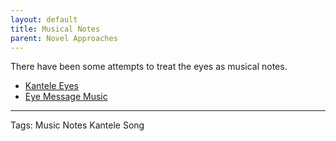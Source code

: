 ```yaml
---
layout: default
title: Musical Notes
parent: Novel Approaches
---
```


There have been some attempts to treat the eyes as musical notes.

- [Kantele Eyes](https://docs.google.com/document/d/1y1VpFy1U5dP-65IsgFO4oPIiuMjPswL9YBtgKgK3FE4/edit)
- [Eye Message Music](https://docs.google.com/document/d/1zpnTkilbFWIsQdU2czCaEkN-t6jwG3s8VOGnTEG3OUo/edit)

---
Tags: Music Notes Kantele Song 